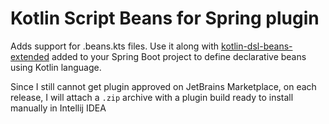 # Kotlin Script Beans for Spring plugin

<!-- Plugin description -->
Adds support for .beans.kts files.
Use it along with <a href="https://github.com/mrvanish97/kotlin-dsl-beans-extended">kotlin-dsl-beans-extended</a> added to your Spring Boot project to define declarative beans using Kotlin language.
<!-- Plugin description end -->

Since I still cannot get plugin approved on JetBrains Marketplace, on each release, I will attach a `.zip` archive with a plugin build ready to install manually in Intellij IDEA
